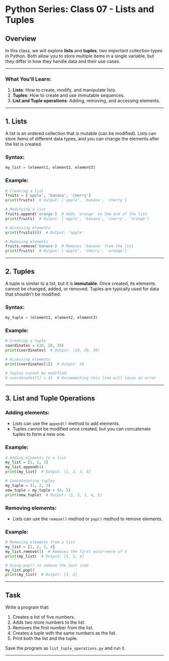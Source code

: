 # Python Series: Class 07 - Lists and Tuples

## Overview

In this class, we will explore **lists** and **tuples**, two important collection types in Python. Both allow you to store multiple items in a single variable, but they differ in how they handle data and their use cases.

---

### What You'll Learn:
1. **Lists**: How to create, modify, and manipulate lists.
2. **Tuples**: How to create and use immutable sequences.
3. **List and Tuple operations**: Adding, removing, and accessing elements.

---

## 1. Lists

A list is an ordered collection that is mutable (can be modified). Lists can store items of different data types, and you can change the elements after the list is created.

### Syntax:
```python
my_list = [element1, element2, element3]
```

### Example:
```python
# Creating a list
fruits = ['apple', 'banana', 'cherry']
print(fruits)  # Output: ['apple', 'banana', 'cherry']

# Modifying a list
fruits.append('orange')  # Adds 'orange' to the end of the list
print(fruits)  # Output: ['apple', 'banana', 'cherry', 'orange']

# Accessing elements
print(fruits[0])  # Output: 'apple'

# Removing elements
fruits.remove('banana')  # Removes 'banana' from the list
print(fruits)  # Output: ['apple', 'cherry', 'orange']
```

---

## 2. Tuples

A tuple is similar to a list, but it is **immutable**. Once created, its elements cannot be changed, added, or removed. Tuples are typically used for data that shouldn't be modified.

### Syntax:
```python
my_tuple = (element1, element2, element3)
```

### Example:
```python
# Creating a tuple
coordinates = (10, 20, 30)
print(coordinates)  # Output: (10, 20, 30)

# Accessing elements
print(coordinates[1])  # Output: 20

# Tuples cannot be modified
# coordinates[1] = 25  # Uncommenting this line will cause an error
```

---

## 3. List and Tuple Operations

### Adding elements:
- Lists can use the `append()` method to add elements.
- Tuples cannot be modified once created, but you can concatenate tuples to form a new one.

### Example:
```python
# Adding elements to a list
my_list = [1, 2, 3]
my_list.append(4)
print(my_list)  # Output: [1, 2, 3, 4]

# Concatenating tuples
my_tuple = (1, 2, 3)
new_tuple = my_tuple + (4, 5)
print(new_tuple)  # Output: (1, 2, 3, 4, 5)
```

### Removing elements:
- Lists can use the `remove()` method or `pop()` method to remove elements.

### Example:
```python
# Removing elements from a list
my_list = [1, 2, 3, 4]
my_list.remove(3)  # Removes the first occurrence of 3
print(my_list)  # Output: [1, 2, 4]

# Using pop() to remove the last item
my_list.pop()
print(my_list)  # Output: [1, 2]
```

---

## Task

Write a program that:
1. Creates a list of five numbers.
2. Adds two more numbers to the list.
3. Removes the first number from the list.
4. Creates a tuple with the same numbers as the list.
5. Print both the list and the tuple.

Save the program as `list_tuple_operations.py` and run it.

---